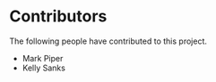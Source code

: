 # Contributors

The following people have contributed to this project.

* Mark Piper
* Kelly Sanks 
